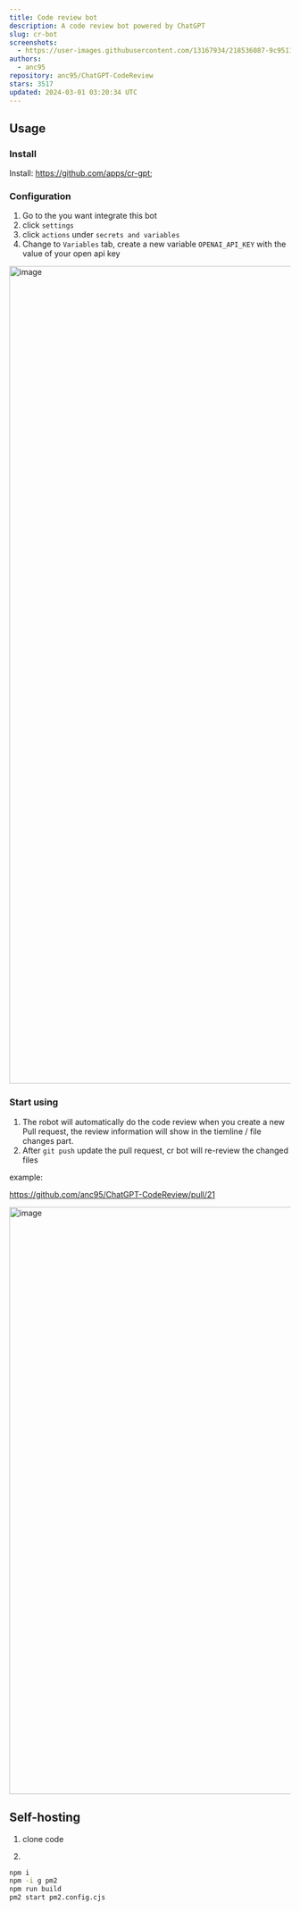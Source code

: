 ```yaml
---
title: Code review bot
description: A code review bot powered by ChatGPT
slug: cr-bot
screenshots:
  - https://user-images.githubusercontent.com/13167934/218536087-9c951161-88ca-42b4-8cef-0cc1cd62eff2.png
authors:
  - anc95
repository: anc95/ChatGPT-CodeReview
stars: 3517
updated: 2024-03-01 03:20:34 UTC
---
```



## Usage

### Install

Install: https://github.com/apps/cr-gpt;

### Configuration

1. Go to the <repo> you want integrate this bot
2. click `settings`
3. click `actions` under `secrets and variables`
4. Change to `Variables` tab, create a new variable `OPENAI_API_KEY` with the value of your open api key
<img width="1465" alt="image" src="https://user-images.githubusercontent.com/13167934/218533628-3974b70f-c423-44b0-b096-d1ec2ace85ea.png">

### Start using

1. The robot will automatically do the code review when you create a new Pull request, the review information will show in the tiemline / file changes part.
2. After `git push` update the pull request, cr bot will re-review the changed files

example:

https://github.com/anc95/ChatGPT-CodeReview/pull/21

<img width="1052" alt="image" src="https://user-images.githubusercontent.com/13167934/218999459-812206e1-d8d2-4900-8ce8-19b5b6e1f5cb.png">

## Self-hosting

1. clone code

2.
```sh
npm i
npm -i g pm2
npm run build
pm2 start pm2.config.cjs
```
